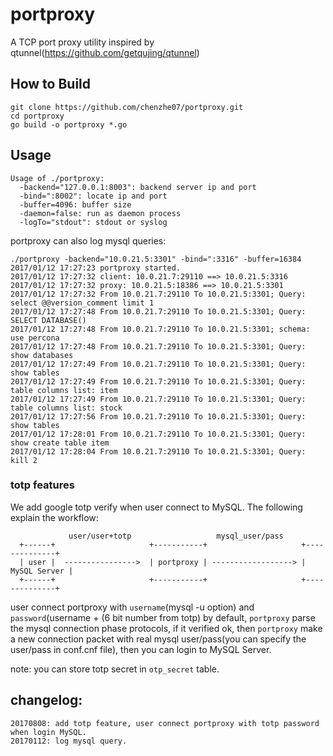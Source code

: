 # portproxy
A TCP port proxy utility inspired by qtunnel(https://github.com/getqujing/qtunnel)

## How to Build

 ```
 git clone https://github.com/chenzhe07/portproxy.git
 cd portproxy
 go build -o portproxy *.go
 ```

## Usage

```
Usage of ./portproxy:
  -backend="127.0.0.1:8003": backend server ip and port
  -bind=":8002": locate ip and port
  -buffer=4096: buffer size
  -daemon=false: run as daemon process
  -logTo="stdout": stdout or syslog
```
portproxy can also log mysql queries:
```
./portproxy -backend="10.0.21.5:3301" -bind=":3316" -buffer=16384 
2017/01/12 17:27:23 portproxy started.
2017/01/12 17:27:32 client: 10.0.21.7:29110 ==> 10.0.21.5:3316
2017/01/12 17:27:32 proxy: 10.0.21.5:18386 ==> 10.0.21.5:3301
2017/01/12 17:27:32 From 10.0.21.7:29110 To 10.0.21.5:3301; Query: select @@version_comment limit 1
2017/01/12 17:27:48 From 10.0.21.7:29110 To 10.0.21.5:3301; Query: SELECT DATABASE()
2017/01/12 17:27:48 From 10.0.21.7:29110 To 10.0.21.5:3301; schema: use percona
2017/01/12 17:27:48 From 10.0.21.7:29110 To 10.0.21.5:3301; Query: show databases
2017/01/12 17:27:49 From 10.0.21.7:29110 To 10.0.21.5:3301; Query: show tables
2017/01/12 17:27:49 From 10.0.21.7:29110 To 10.0.21.5:3301; Query: table columns list: item
2017/01/12 17:27:49 From 10.0.21.7:29110 To 10.0.21.5:3301; Query: table columns list: stock
2017/01/12 17:27:56 From 10.0.21.7:29110 To 10.0.21.5:3301; Query: show tables
2017/01/12 17:28:01 From 10.0.21.7:29110 To 10.0.21.5:3301; Query: show create table item
2017/01/12 17:28:04 From 10.0.21.7:29110 To 10.0.21.5:3301; Query: kill 2
```

### totp features

We add google totp verify when user connect to MySQL. The following explain the workflow:
```
             user/user+totp                   mysql_user/pass
  +------+                     +-----------+                     +--------------+
  | user |  ---------------->  | portproxy | ------------------> | MySQL Server |
  +------+                     +-----------+                     +--------------+

```
user connect portproxy with `username`(mysql -u option) and `password`(username + (6 bit number from totp) by default, `portproxy` parse the mysql connection phase protocols, if it verified ok, then `portproxy` make a new connection packet with real mysql user/pass(you can specify the user/pass in conf.cnf file), then you can login to MySQL Server.

note: you can store totp secret in `otp_secret` table.

## changelog:
```
20170808: add totp feature, user connect portproxy with totp password when login MySQL.
20170112: log mysql query.
```
